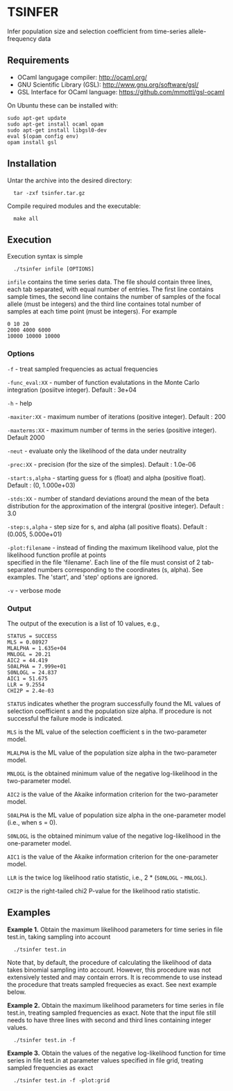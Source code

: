 # TSINFER

Infer population size and selection coefficient from time-series allele-frequency data


## Requirements
  * OCaml langugage compiler: http://ocaml.org/
  * GNU Scientific Library (GSL): http://www.gnu.org/software/gsl/
  * GSL Interface for OCaml language: https://github.com/mmottl/gsl-ocaml 
  
On Ubuntu these can be installed with:

```
sudo apt-get update
sudo apt-get install ocaml opam
sudo apt-get install libgsl0-dev
eval $(opam config env)
opam install gsl
```

## Installation
Untar the archive into the desired directory:
```
  tar -zxf tsinfer.tar.gz
```

Compile required modules and the executable:
```
  make all
```


## Execution
Execution syntax is simple
```
  ./tsinfer infile [OPTIONS]
```

`infile` contains the time series data. The file should contain three lines,
each tab separated, with equal number of entries. The first line contains
sample times, the second line contains the number of samples of the focal
allele (must be integers) and the third line containes total number of samples
at each time point (must be integers). For example

```
0 10 20
2000 4000 6000
10000 10000 10000
```

### Options

`-f` - treat sampled frequencies as actual frequencies

`-func_eval:XX` - number of function evalutations in the Monte Carlo integration (posiitve integer). Default : 3e+04

`-h` - help

`-maxiter:XX` - maximum number of iterations (positive integer). Default : 200

`-maxterms:XX` - maximum number of terms in the series (positive integer). Default 2000

`-neut` - evaluate only the likelihood of the data under neutrality

`-prec:XX` - precision (for the size of the simples). Default : 1.0e-06

`-start:s,alpha` - starting guess for s (float) and alpha (positive float). Default : (0, 1.000e+03)

`-stds:XX` - number of standard deviations around the mean of the beta distribution for the approximation of the intergral (positive integer). Default : 3.0

`-step:s,alpha` - step size for s, and alpha (all positive floats). Default : (0.005, 5.000e+01)

`-plot:filename` - instead of finding the maximum likelihood value, plot the likelihood function profile at points<br> specified in the file 'filename'. Each line of the file must consist of 2 tab-separated numbers corresponding to the coordinates (s, alpha). See examples. The 'start', and 'step' options are ignored.

`-v` - verbose mode


### Output
The output of the execution is a list of 10 values, e.g.,
```
STATUS = SUCCESS
MLS = 0.08927
MLALPHA = 1.635e+04
MNLOGL = 20.21
AIC2 = 44.419
S0ALPHA = 7.999e+01
S0NLOGL = 24.837
AIC1 = 51.675
LLR = 9.2554
CHI2P = 2.4e-03
```

`STATUS` indicates whether the program successfully found the ML values of
selection coefficient s and the population size alpha. If procedure is not
successful the failure mode is indicated.

`MLS` is the ML value of the selection coefficient s in the two-parameter
model.

`MLALPHA` is the ML value of the population size alpha in the two-parameter
model.

`MNLOGL` is the obtained minimum value of the negative log-likelihood in the
two-parameter model.

`AIC2` is the value of the Akaike information criterion for the two-parameter model.

`S0ALPHA` is the ML value of population size alpha in the one-parameter model
(i.e., when s = 0).

`S0NLOGL` is the obtained minimum value of the negative log-likelihood in the
one-parameter model.

`AIC1` is the value of the Akaike information criterion for the one-parameter
model.

`LLR` is the twice log likelihood ratio statistic, i.e., 2 * (`S0NLOGL` -
`MNLOGL`).

`CHI2P` is the right-tailed chi2 P-value for the likelihood ratio statistic.

## Examples
**Example 1.** Obtain the maximum likelihood parameters for time series in file test.in, taking sampling into account
```
  ./tsinfer test.in
```
Note that, by default, the procedure of calculating the likelihood of data takes binomial sampling into account. However, this procedure was not extensively tested and may contain errors. It is recommende to use instead the procedure that treats sampled frequecies as exact. See next example below.


**Example 2.** Obtain the maximum likelihood parameters for time series in file test.in, treating sampled frequencies as exact. Note that the input file still needs to have three lines with second and third lines containing integer values.
```
  ./tsinfer test.in -f
```

**Example 3.** Obtain the values of the negative log-likelihood function for time series in file test.in at parameter values specified in file grid, treating sampled frequencies as exact
```
  ./tsinfer test.in -f -plot:grid
```
